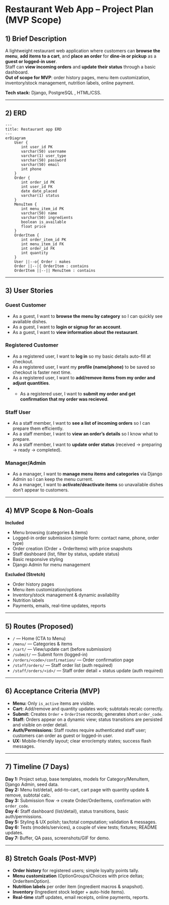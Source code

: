 # Restaurant Web App – Project Plan (MVP Scope)

## 1) Brief Description
A lightweight restaurant web application where customers can **browse the menu**, **add items to a cart**, and **place an order** for **dine-in or pickup** as a **guest or logged-in user**.  
Staff can **view incoming orders** and **update their status** through a basic dashboard.  
**Out of scope for MVP**: order history pages, menu item customization, inventory/stock management, nutrition labels, online payment.

**Tech stack:** Django, PostgreSQL , HTML/CSS.

---

## 2) ERD
```mermaid
---
title: Restaurant app ERD
---
erDiagram
    User {
       int user_id PK
       varchar(50) username
       varchar(1) user_type
       varchar(50) password
       varchar(50) email
       int phone
    }
    Order {
       int order_id PK
       int user_id FK
       date date_placed
       varchar(1) status
    }
    MenuItem {
       int menu_item_id PK
       varchar(50) name
       varchar(50) ingredients
       boolean is_available
       float price
    }
    OrderItem {
       int order_item_id PK
       int menu_item_id FK
       int order_id FK
       int quantity
    }
    User ||--o{ Order : makes
    Order ||--|{ OrderItem : contains
    OrderItem ||--|| MenuItem : contains
```````
---

## 3) User Stories

### Guest Customer
- As a guest, I want to **browse the menu by category** so I can quickly see available dishes.
- As a guest, I want to **login or signup for an account**.
- As a guest, I want to **view information about the restaurant**.

### Registered Customer
- As a registered user, I want to **log in** so my basic details auto-fill at checkout.
- As a registered user, I want my **profile (name/phone)** to be saved so checkout is faster next time.
- As a registered user, I want to **add/remove items from my order and adjust quantities**.
- - As a registered user, I want to **submit my order and get confirmation that my order was recieved**.

### Staff User
- As a staff member, I want to **see a list of incoming orders** so I can prepare them efficiently.
- As a staff member, I want to **view an order’s details** so I know what to prepare.
- As a staff member, I want to **update order status** (received → preparing → ready → completed).

### Manager/Admin
- As a manager, I want to **manage menu items and categories** via Django Admin so I can keep the menu current.
- As a manager, I want to **activate/deactivate items** so unavailable dishes don’t appear to customers.

---

## 4) MVP Scope & Non-Goals

**Included**
- Menu browsing (categories & items)
- Logged-in order submission (simple form: contact name, phone, order type)
- Order creation (Order + OrderItems) with price snapshots
- Staff dashboard (list, filter by status, update status)
- Basic responsive styling
- Django Admin for menu management

**Excluded (Stretch)**
- Order history pages
- Menu item customization/options
- Inventory/stock management & dynamic availability
- Nutrition labels
- Payments, emails, real-time updates, reports

---

## 5) Routes (Proposed)
- `/` — Home (CTA to Menu)
- `/menu/` — Categories & items
- `/cart/` — View/update cart (before submission)
- `/submit/` — Submit form (logged-in)
- `/orders/<code>/confirmation/` — Order confirmation page
- `/staff/orders/` — Staff order list (auth required)
- `/staff/orders/<id>/` — Staff order detail + status update (auth required)

---

## 6) Acceptance Criteria (MVP)
- **Menu:** Only `is_active` items are visible.
- **Cart:** Add/remove and quantity updates work; subtotals recalc correctly.
- **Submit:** Creates `Order` + `OrderItem` records; generates short `order_code`.
- **Staff:** Orders appear on a dynamic view; status transitions are persisted and visible on order detail.
- **Auth/Permissions:** Staff routes require authenticated staff user; customers can order as guest or logged-in user.
- **UX:** Mobile-friendly layout; clear error/empty states; success flash messages.

---

## 7) Timeline (7 Days)

**Day 1:** Project setup, base templates, models for Category/MenuItem, Django Admin, seed data.  
**Day 2:** Menu list/detail, add-to-cart, cart page with quantity update & remove, subtotal calc.  
**Day 3:** Submission flow → create Order/OrderItems, confirmation with `order_code`.  
**Day 4:** Staff dashboard (list/detail), status transitions, basic auth/permissions.  
**Day 5:** Styling & UX polish; tax/total computation; validation & messages.  
**Day 6:** Tests (models/services), a couple of view tests; fixtures; README updates.  
**Day 7:** Buffer, QA pass, screenshots/GIF for demo.

---

## 8) Stretch Goals (Post-MVP)
- **Order history** for registered users; simple loyalty points tally.
- **Menu customization** (OptionGroups/Choices with price deltas; OrderItemOption).
- **Nutrition labels** per order item (ingredient macros & snapshot).
- **Inventory** (Ingredient stock ledger + auto-hide items).
- **Real-time** staff updates, email receipts, online payments, reports.
